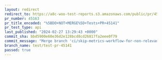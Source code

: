 ```yaml
---
layout: redirect
redirect_to: https://a8c-woo-test-reports.s3.amazonaws.com/public/pr/45163/api/index.html
pr_number: 45163
pr_title_encoded: "%5BDO+NOT+MERGE%5D+Tests+PR+45141"
pr_test_type: api
last_published: "2024-02-27 13:29:43 +0000"
commit_sha: bbd5900e60e36d2e128bcd8cd26817fa2eee0f79
commit_message: "Merge branch 'ci/skip-metrics-workflow-for-non-relevant-updates' into…"
branch_name: test/test-pr-45141
passed: true
---
```

